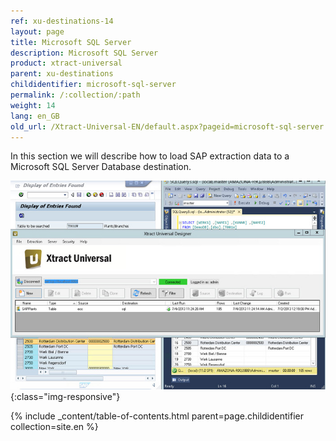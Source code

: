 ```yaml
---
ref: xu-destinations-14
layout: page
title: Microsoft SQL Server
description: Microsoft SQL Server
product: xtract-universal
parent: xu-destinations
childidentifier: microsoft-sql-server
permalink: /:collection/:path
weight: 14
lang: en_GB
old_url: /Xtract-Universal-EN/default.aspx?pageid=microsoft-sql-server
---
```


In this section we will describe how to load SAP extraction data to a Microsoft SQL Server Database destination.

![MSSql-Extraction-Designer](/img/content/MSSql-Extraction-Designer.jpg){:class="img-responsive"}

{% include _content/table-of-contents.html parent=page.childidentifier collection=site.en %}